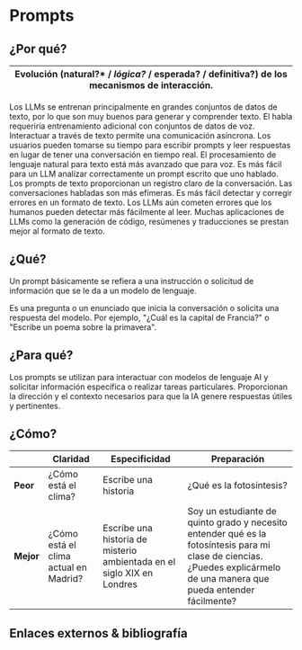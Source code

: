 # Prompts

## ¿Por qué?

|Evolución (natural?* / *lógica?* / esperada? / definitiva?) de los mecanismos de interacción.|
|-|
Los LLMs se entrenan principalmente en grandes conjuntos de datos de texto, por lo que son muy buenos para generar y comprender texto. El habla requeriría entrenamiento adicional con conjuntos de datos de voz.
Interactuar a través de texto permite una comunicación asíncrona. Los usuarios pueden tomarse su tiempo para escribir prompts y leer respuestas en lugar de tener una conversación en tiempo real.
El procesamiento de lenguaje natural para texto está más avanzado que para voz. Es más fácil para un LLM analizar correctamente un prompt escrito que uno hablado.
Los prompts de texto proporcionan un registro claro de la conversación. Las conversaciones habladas son más efímeras.
Es más fácil detectar y corregir errores en un formato de texto. Los LLMs aún cometen errores que los humanos pueden detectar más fácilmente al leer.
Muchas aplicaciones de LLMs como la generación de código, resúmenes y traducciones se prestan mejor al formato de texto.

## ¿Qué?

Un prompt básicamente se refiera a una instrucción o solicitud de información que se le da a un modelo de lenguaje. 

Es una pregunta o un enunciado que inicia la conversación o solicita una respuesta del modelo. Por ejemplo, "¿Cuál es la capital de Francia?" o "Escribe un poema sobre la primavera".

## ¿Para qué?

Los prompts se utilizan para interactuar con modelos de lenguaje AI y solicitar información específica o realizar tareas particulares. Proporcionan la dirección y el contexto necesarios para que la IA genere respuestas útiles y pertinentes.

## ¿Cómo?

||Claridad|Especificidad|Preparación|
|-|-|-|-|
|**Peor**|¿Cómo está el clima?|Escribe una historia|¿Qué es la fotosíntesis?|
|**Mejor**|¿Cómo está el clima actual en Madrid?|Escribe una historia de misterio ambientada en el siglo XIX en Londres|Soy un estudiante de quinto grado y necesito entender qué es la fotosíntesis para mi clase de ciencias. ¿Puedes explicármelo de una manera que pueda entender fácilmente?|

## Enlaces externos & bibliografía